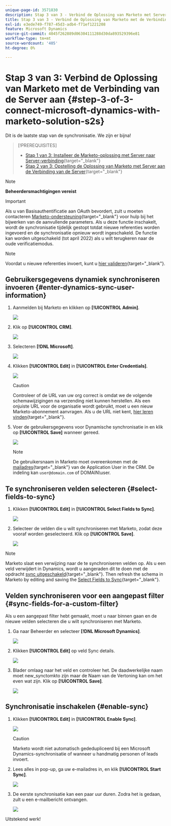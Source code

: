 ```yaml
---
unique-page-id: 3571830
description: Stap 3 van 3 - Verbind de Oplossing van Marketo met Server aan de Verbinding van de Server - de Documenten van Marketo - de Documentatie van het Product
title: Stap 3 van 3 - Verbind de Oplossing van Marketo met de Verbinding van de Server aan
exl-id: e3ede749-f787-45d3-adb4-f71ef1221208
feature: Microsoft Dynamics
source-git-commit: 4045f262889d06304111288d30da893529396e81
workflow-type: tm+mt
source-wordcount: '405'
ht-degree: 0%

---
```


# Stap 3 van 3: Verbind de Oplossing van Marketo met de Verbinding van de Server aan {#step-3-of-3-connect-microsoft-dynamics-with-marketo-solution-s2s}

Dit is de laatste stap van de synchronisatie. We zijn er bijna!

>[!PREREQUISITES]
>
>* [Stap 1 van 3: Installeer de Marketo-oplossing met Server naar Server-verbinding](/help/marketo/product-docs/crm-sync/microsoft-dynamics-sync/sync-setup/microsoft-dynamics-365-with-s2s-connection/step-1-of-3-install.md){target="_blank"}
>* [Stap 2 van 3: Opstelling de Oplossing van Marketo met Server aan de Verbinding van de Server](/help/marketo/product-docs/crm-sync/microsoft-dynamics-sync/sync-setup/microsoft-dynamics-365-with-s2s-connection/step-2-of-3-set-up.md){target="_blank"}

>[!NOTE]
>
>**Beheerdersmachtigingen vereist**

>[!IMPORTANT]
>
>Als u van Basisauthentificatie aan OAuth bevordert, zult u moeten contacteren [Marketo-ondersteuning](https://nation.marketo.com/t5/support/ct-p/Support){target="_blank"} voor hulp bij het bijwerken van de aanvullende parameters. Als u deze functie inschakelt, wordt de synchronisatie tijdelijk gestopt totdat nieuwe referenties worden ingevoerd en de synchronisatie opnieuw wordt ingeschakeld. De functie kan worden uitgeschakeld (tot april 2022) als u wilt terugkeren naar de oude verificatiemodus.

>[!NOTE]
>
>Voordat u nieuwe referenties invoert, kunt u [hier valideren](/help/marketo/product-docs/crm-sync/microsoft-dynamics-sync/sync-setup/validate-microsoft-dynamics-sync.md){target="_blank"}.

## Gebruikersgegevens dynamiek synchroniseren invoeren {#enter-dynamics-sync-user-information}

1. Aanmelden bij Marketo en klikken op **[!UICONTROL Admin]**.

   ![](assets/login-admin.png)

1. Klik op **[!UICONTROL CRM]**.

   ![](assets/image2015-3-16-9-3a47-3a34.png)

1. Selecteren **[!DNL Microsoft]**.

   ![](assets/image2015-3-16-9-3a50-3a6.png)

1. Klikken **[!UICONTROL Edit]** in **[!UICONTROL Enter Credentials]**.

   ![](assets/image2015-3-16-9-3a48-3a43.png)

   >[!CAUTION]
   >
   >Controleer of de URL van uw org correct is omdat we de volgende schemawijzigingen na verzending niet kunnen herstellen. Als een onjuiste URL voor de organisatie wordt gebruikt, moet u een nieuw Marketo-abonnement aanvragen. Als u de URL niet kent, [hier leren vinden](/help/marketo/product-docs/crm-sync/microsoft-dynamics-sync/sync-setup/view-the-organization-service-url.md){target="_blank"}.

1. Voer de gebruikersgegevens voor Dynamische synchronisatie in en klik op **[!UICONTROL Save]** wanneer gereed.

   ![](assets/step-3-of-3-connect-s2s-5.png)

   >[!NOTE]
   >
   >De gebruikersnaam in Marketo moet overeenkomen met de [mailadres](https://docs.microsoft.com/en-us/power-platform/admin/manage-application-users#view-or-edit-the-details-of-an-application-user){target="_blank"} van de Application User in the CRM. De indeling kan `user@domain.com` of DOMAIN\user.

## Te synchroniseren velden selecteren {#select-fields-to-sync}

1. Klikken **[!UICONTROL Edit]** in **[!UICONTROL Select Fields to Sync]**.

   ![](assets/image2015-3-16-9-3a51-3a28.png)

1. Selecteer de velden die u wilt synchroniseren met Marketo, zodat deze vooraf worden geselecteerd. Klik op **[!UICONTROL Save]**.

   ![](assets/image2016-8-25-15-3a6-3a11.png)

>[!NOTE]
>
>Marketo slaat een verwijzing naar de te synchroniseren velden op. Als u een veld verwijdert in Dynamics, wordt u aangeraden dit te doen met de opdracht [sync uitgeschakeld](/help/marketo/product-docs/crm-sync/salesforce-sync/enable-disable-the-salesforce-sync.md){target="_blank"}. Then refresh the schema in Marketo by editing and saving the [Select Fields to Sync](/help/marketo/product-docs/crm-sync/microsoft-dynamics-sync/microsoft-dynamics-sync-details/microsoft-dynamics-sync-field-sync/editing-fields-to-sync-before-deleting-them-in-dynamics.md){target="_blank"}.

## Velden synchroniseren voor een aangepast filter {#sync-fields-for-a-custom-filter}

Als u een aangepast filter hebt gemaakt, moet u naar binnen gaan en de nieuwe velden selecteren die u wilt synchroniseren met Marketo.

1. Ga naar Beheerder en selecteer **[!DNL Microsoft Dynamics]**.

   ![](assets/image2015-10-9-9-3a50-3a9.png)

1. Klikken **[!UICONTROL Edit]** op veld Sync details.

   ![](assets/image2015-10-9-9-3a52-3a23.png)

1. Blader omlaag naar het veld en controleer het. De daadwerkelijke naam moet new_synctomkto zijn maar de Naam van de Vertoning kan om het even wat zijn. Klik op **[!UICONTROL Save]**.

   ![](assets/image2016-8-25-15-3a7-3a35.png)

## Synchronisatie inschakelen {#enable-sync}

1. Klikken **[!UICONTROL Edit]** in **[!UICONTROL Enable Sync]**.

   ![](assets/image2015-3-16-9-3a52-3a2.png)

   >[!CAUTION]
   >
   >Marketo wordt niet automatisch gededupliceerd bij een Microsoft Dynamics-synchronisatie of wanneer u handmatig personen of leads invoert.

1. Lees alles in pop-up, ga uw e-mailadres in, en klik **[!UICONTROL Start Sync]**.

   ![](assets/image2015-3-16-9-3a55-3a10.png)

1. De eerste synchronisatie kan een paar uur duren. Zodra het is gedaan, zult u een e-mailbericht ontvangen.

   ![](assets/image2015-3-16-9-3a59-3a51.png)

Uitstekend werk!

